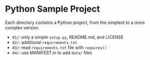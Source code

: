# Python Sample Project

Each directory contains a Python project, from the simplest
to a more complex version.

* `01/`: only a simple `setup.py`, README.md, and LICENSE
* `02/`: additional `requirements.txt`
* `03/`: read `requirements.txt` file with `requires()` 
* `04/`: use MANIFEST.in to add `data/` files
